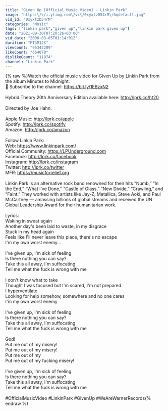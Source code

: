 ```yaml
---
title: "Given Up [Official Music Video] - Linkin Park"
image: "https:\/\/i.ytimg.com\/vi\/0xyxtzD54rM\/hqdefault.jpg"
vid_id: "0xyxtzD54rM"
categories: "Music"
tags: ["linkin park","given up","linkin park given up"]
date: "2021-09-30T07:20:26+03:00"
vid_date: "2008-03-05T01:14:01Z"
duration: "PT3M12S"
viewcount: "95342289"
likeCount: "664078"
dislikeCount: "11074"
channel: "Linkin Park"
---
```

{% raw %}Watch the official music video for Given Up by Linkin Park from the album Minutes to Midnight.<br />🔔 Subscribe to the channel: <a rel="nofollow" target="blank" href="https://bit.ly/1EBzxN2">https://bit.ly/1EBzxN2</a><br /><br />Hybrid Theory 20th Anniversary Edition available here: <a rel="nofollow" target="blank" href="http://lprk.co/ht20">http://lprk.co/ht20</a><br /><br />Directed by Joe Hahn.<br /><br />Apple Music: <a rel="nofollow" target="blank" href="http://lprk.co/apple">http://lprk.co/apple</a><br />Spotify: <a rel="nofollow" target="blank" href="http://lprk.co/spotify">http://lprk.co/spotify</a><br />Amazon: <a rel="nofollow" target="blank" href="http://lprk.co/amazon">http://lprk.co/amazon</a><br /><br />Follow Linkin Park:<br />Web: <a rel="nofollow" target="blank" href="https://www.linkinpark.com/">https://www.linkinpark.com/</a><br />Official Community: <a rel="nofollow" target="blank" href="https://LPUnderground.com">https://LPUnderground.com</a><br />Facebook: <a rel="nofollow" target="blank" href="http://lprk.co/facebook">http://lprk.co/facebook</a><br />Instagram: <a rel="nofollow" target="blank" href="http://lprk.co/instagram">http://lprk.co/instagram</a><br />Twitter: <a rel="nofollow" target="blank" href="http://lprk.co/twitter">http://lprk.co/twitter</a><br />MFR: <a rel="nofollow" target="blank" href="https://musicforrelief.org">https://musicforrelief.org</a><br /><br />Linkin Park is an alternative rock band renowned for their hits “Numb,” “In the End,” “What I’ve Done,” “Castle of Glass,” “New Divide,” “Crawling,” and “Faint.”  They worked with artists like Jay-Z, Metallica, Steve Aoki, and Paul McCartney — amassing billions of global streams and received the UN Global Leadership Award for their humanitarian work.<br /><br />Lyrics:<br />Waking in sweat again<br />Another day's been laid to waste, in my disgrace<br />Stuck in my head again<br />Feels like I'll never leave this place, there's no escape<br />I'm my own worst enemy...<br /><br />I've given up, I'm sick of feeling<br />Is there nothing you can say?<br />Take this all away, I'm suffocating<br />Tell me what the fuck is wrong with me<br /><br />I don't know what to take<br />Thought I was focused but I'm scared, I'm not prepared<br />I hyperventilate<br />Looking for help somehow, somewhere and no one cares<br />I'm my own worst enemy<br /><br />I've given up, I'm sick of feeling<br />Is there nothing you can say?<br />Take this all away, I'm suffocating<br />Tell me what the fuck is wrong with me<br /><br />God!<br />Put me out of my misery!<br />Put me out of my misery!<br />Put me out of my<br />Put me out of my fucking misery!<br /><br />I've given up, I'm sick of feeling<br />Is there nothing you can say?<br />Take this all away, I'm suffocating<br />Tell me what the fuck is wrong with me <br /><br />#OfficialMusicVideo #LinkinPark #GivenUp #WeAreWarnerRecords{% endraw %}
